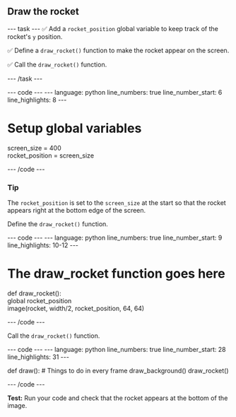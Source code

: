 <h2 class="c-project-heading--task">Draw the rocket</h2>

--- task ---
✅ Add a `rocket_position` global variable to keep track of the rocket's `y` position. 

✅ Define a `draw_rocket()` function to make the rocket appear on the screen.

✅ Call the `draw_rocket()` function.

--- /task --- 

<div class="c-project-code">
--- code ---
---
language: python
line_numbers: true
line_number_start: 6 
line_highlights: 8
---

# Setup global variables    
screen_size = 400    
rocket_position = screen_size  

--- /code ---
</div>


<div class="c-project-callout c-project-callout--tip">

### Tip

The `rocket_position` is set to the `screen_size` at the start so that the rocket appears right at the bottom edge of the screen. 

</div>

Define the `draw_rocket()` function.

<div class="c-project-code">
--- code ---
---
language: python
line_numbers: true
line_number_start: 9 
line_highlights: 10-12 
---

# The draw_rocket function goes here   
def draw_rocket():   
    global rocket_position      
    image(rocket, width/2, rocket_position, 64, 64)    


--- /code ---
</div>

Call the `draw_rocket()` function.


<div class="c-project-code">
--- code ---
---
language: python
line_numbers: true
line_number_start: 28 
line_highlights: 31 
---

def draw():
    # Things to do in every frame
    draw_background()
    draw_rocket() 


--- /code ---
</div>

**Test:** Run your code and check that the rocket appears at the bottom of the image. 





